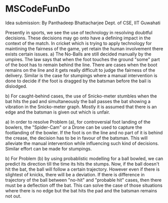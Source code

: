 # MSCodeFunDo
Idea submission:
By Panthadeep Bhattacharjee
Dept. of CSE, IIT Guwahati

Presently in sports, we see the use of technology in resolving doubtful decisions. These decisions may go onto have a defining impact in the context of the match. In cricket which is trying to apply technology for maintining the fairness of the game, yet retain the human involvement there exists certain issues. 
a) The No-Balls are still decided manually by the umpires. The law says that when the foot touches the ground "some" part of the boot has to remain behind the line. There are cases when the boot remains on the line and it gets really difficult to judge the fairness of the delivery. Similar is the case for stumpings where a manual intervention is done to decide if the foot is dragged by the batsman before the bail is dislodged.

b) For caught-behind cases, the use of Snicko-meter stumbles when the bat hits the pad and simultaneously the ball passes the bat showing a vibration in the Snicko-meter graph. Mostly it is assumed that there is an edge and the batsman is given out which is unfair.

a) In order to resolve Problem (a), for controversial foot landing of the bowlers, the "Spider-Cam" or a Drone can be used to capture the footlanding of the bowler. If the foot is on the line and no part of it is behind the crease, the decision has to be in favour of the batsman. This will alleviate the manual intervention while influencing such kind of decisions. Similar effort can be made for stumpings.

b) For Problem (b) by using probablistic modelling for a ball bowled, we can predict its direction till the time its hits the stumps. Now, if the ball doesn't hit the bat, the ball will follow a certain trajectory. However even if there is slightest of knicks, there will be a deviation. If there is difference in trajectory of the ball between "no-hit" and "probable hit" cases, then there must be a deflection off the bat. This can solve the case of those situations where there is no edge but the bat hits the pad and the batsman remains not out.  
